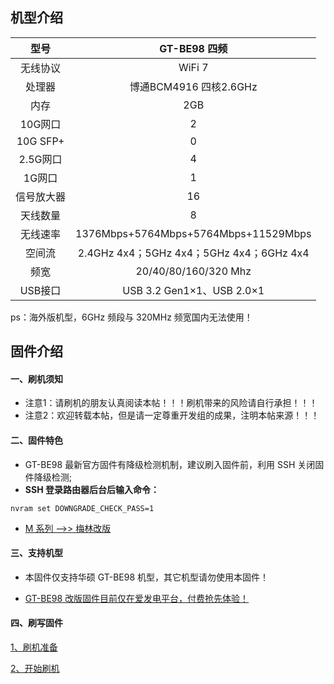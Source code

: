 ## 机型介绍

| 型号 | GT-BE98 四频 |
|:--:|:--:|
| 无线协议 | WiFi 7 | 
| 处理器 | 博通BCM4916 四核2.6GHz | 
| 内存 | 2GB | 
| 10G网口 | 2 | 
| 10G SFP+ | 0 | 
| 2.5G网口 | 4 | 
| 1G网口 | 1 | 
| 信号放大器 | 16 | 
| 天线数量 | 8 | 
| 无线速率 | 1376Mbps+5764Mbps+5764Mbps+11529Mbps | 
| 空间流 | 2.4GHz 4x4；5GHz 4x4；5GHz 4x4；6GHz 4x4 | 
| 频宽 | 20/40/80/160/320 Mhz | 
| USB接口 | USB 3.2 Gen1×1、USB 2.0×1 | 

ps：海外版机型，6GHz 频段与 320MHz 频宽国内无法使用！

## 固件介绍
#### 一、刷机须知
* 注意1：请刷机的朋友认真阅读本帖！！！刷机带来的风险请自行承担！！！
* 注意2：欢迎转载本帖，但是请一定尊重开发组的成果，注明本帖来源！！！

#### 二、固件特色
* GT-BE98 最新官方固件有降级检测机制，建议刷入固件前，利用 SSH 关闭固件降级检测;
* **SSH 登录路由器后台后输入命令：**
```
nvram set DOWNGRADE_CHECK_PASS=1
```

* [M 系列 ——>> 梅林改版](/zh/guide/asus/firmware-g.md)

#### 三、支持机型
* 本固件仅支持华硕 GT-BE98 机型，其它机型请勿使用本固件！

* [GT-BE98 改版固件目前仅在爱发电平台，付费抢先体验！](https://ifdian.net/item/3ff3df12448b11f0aed452540025c377)

#### 四、刷写固件

[1、刷机准备](/zh/guide/asus/flash/flash_prepare.html) 

[2、开始刷机](/zh/guide/asus/flash/flash_start.html) 